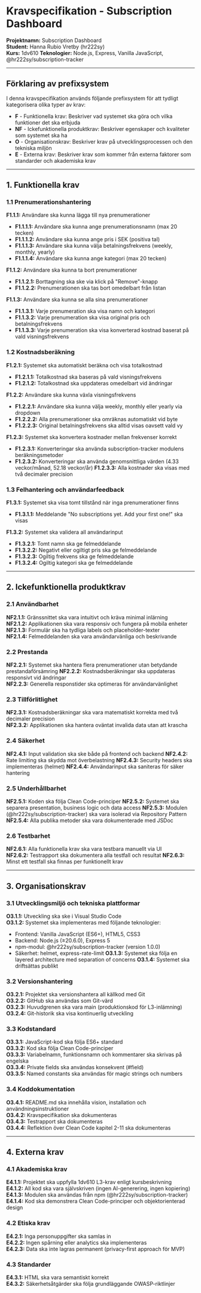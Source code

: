 # Kravspecifikation - Subscription Dashboard

**Projektnamn:** Subscription Dashboard  
**Student:** Hanna Rubio Vretby (hr222sy)  
**Kurs:** 1dv610
**Teknologier:** Node.js, Express, Vanilla JavaScript, @hr222sy/subscription-tracker

---

## Förklaring av prefixsystem

I denna kravspecifikation används följande prefixsystem för att tydligt kategorisera olika typer av krav:

- **F** - Funktionella krav: Beskriver vad systemet ska göra och vilka funktioner det ska erbjuda
- **NF** - Ickefunktionella produktkrav: Beskriver egenskaper och kvaliteter som systemet ska ha
- **O** - Organisationskrav: Beskriver krav på utvecklingsprocessen och den tekniska miljön
- **E** - Externa krav: Beskriver krav som kommer från externa faktorer som standarder och akademiska krav

---

## 1. Funktionella krav

### 1.1 Prenumerationshantering

**F1.1.1:** Användare ska kunna lägga till nya prenumerationer
- **F1.1.1.1:** Användare ska kunna ange prenumerationsnamn (max 20 tecken)
- **F1.1.1.2:** Användare ska kunna ange pris i SEK (positiva tal)
- **F1.1.1.3:** Användare ska kunna välja betalningsfrekvens (weekly, monthly, yearly)
- **F1.1.1.4:** Användare ska kunna ange kategori (max 20 tecken)

**F1.1.2:** Användare ska kunna ta bort prenumerationer
- **F1.1.2.1:** Borttagning ska ske via klick på "Remove"-knapp
- **F1.1.2.2:** Prenumerationen ska tas bort omedelbart från listan

**F1.1.3:** Användare ska kunna se alla sina prenumerationer
- **F1.1.3.1:** Varje prenumeration ska visa namn och kategori
- **F1.1.3.2:** Varje prenumeration ska visa original pris och betalningsfrekvens
- **F1.1.3.3:** Varje prenumeration ska visa konverterad kostnad baserat på vald visningsfrekvens

### 1.2 Kostnadsberäkning

**F1.2.1:** Systemet ska automatiskt beräkna och visa totalkostnad
- **F1.2.1.1:** Totalkostnad ska baseras på vald visningsfrekvens
- **F1.2.1.2:** Totalkostnad ska uppdateras omedelbart vid ändringar

**F1.2.2:** Användare ska kunna växla visningsfrekvens
- **F1.2.2.1:** Användare ska kunna välja weekly, monthly eller yearly via dropdown
- **F1.2.2.2:** Alla prenumerationer ska omräknas automatiskt vid byte
- **F1.2.2.3:** Original betalningsfrekvens ska alltid visas oavsett vald vy

**F1.2.3:** Systemet ska konvertera kostnader mellan frekvenser korrekt
- **F1.2.3.1:** Konverteringar ska använda subscription-tracker modulens beräkningsmetoder
- **F1.2.3.2:** Konverteringar ska använda genomsnittliga värden (4.33 veckor/månad, 52.18 veckor/år)
**F1.2.3.3:** Alla kostnader ska visas med två decimaler precision

### 1.3 Felhantering och användarfeedback

**F1.3.1:** Systemet ska visa tomt tillstånd när inga prenumerationer finns
- **F1.3.1.1:** Meddelande "No subscriptions yet. Add your first one!" ska visas

**F1.3.2:** Systemet ska validera all användarinput
- **F1.3.2.1:** Tomt namn ska ge felmeddelande
- **F1.3.2.2:** Negativt eller ogiltigt pris ska ge felmeddelande
- **F1.3.2.3:** Ogiltig frekvens ska ge felmeddelande
- **F1.3.2.4:** Ogiltig kategori ska ge felmeddelande

---

## 2. Ickefunktionella produktkrav

### 2.1 Användbarhet

**NF2.1.1:** Gränssnittet ska vara intuitivt och kräva minimal inlärning  
**NF2.1.2:** Applikationen ska vara responsiv och fungera på mobila enheter  
**NF2.1.3:** Formulär ska ha tydliga labels och placeholder-texter  
**NF2.1.4:** Felmeddelanden ska vara användarvänliga och beskrivande  

### 2.2 Prestanda
**NF2.2.1:** Systemet ska hantera flera prenumerationer utan 
betydande prestandaförsämring
**NF2.2.2:** Kostnadsberäkningar ska uppdateras responsivt vid ändringar  
**NF2.2.3:** Generella responstider ska optimeras för användarvänlighet  

### 2.3 Tillförlitlighet

**NF2.3.1:** Kostnadsberäkningar ska vara matematiskt korrekta med två decimaler precision  
**NF2.3.2:** Applikationen ska hantera oväntat invalida data utan att krascha  

### 2.4 Säkerhet

**NF2.4.1:** Input validation ska ske både på frontend och backend
**NF2.4.2:** Rate limiting ska skydda mot överbelastning
**NF2.4.3:** Security headers ska implementeras (helmet)
**NF2.4.4:** Användarinput ska saniteras för säker hantering 

### 2.5 Underhållbarhet

**NF2.5.1:** Koden ska följa Clean Code-principer
**NF2.5.2:** Systemet ska separera presentation, business logic och data access
**NF2.5.3:** Modulen (@hr222sy/subscription-tracker) ska vara isolerad via Repository Pattern  
**NF2.5.4:** Alla publika metoder ska vara dokumenterade med JSDoc  

### 2.6 Testbarhet

**NF2.6.1:** Alla funktionella krav ska vara testbara manuellt via UI  
**NF2.6.2:** Testrapport ska dokumentera alla testfall och resultat
**NF2.6.3:** Minst ett testfall ska finnas per funktionellt krav 

---

## 3. Organisationskrav

### 3.1 Utvecklingsmiljö och tekniska plattformar

**O3.1.1:** Utveckling ska ske i Visual Studio Code  
**O3.1.2:** Systemet ska implementeras med följande teknologier:
- Frontend: Vanilla JavaScript (ES6+), HTML5, CSS3
- Backend: Node.js (≥20.6.0), Express 5
- npm-modul: @hr222sy/subscription-tracker (version 1.0.0)
- Säkerhet: helmet, express-rate-limit
**O3.1.3:** Systemet ska följa en layered architecture med separation of concerns
**O3.1.4:** Systemet ska driftsättas publikt

### 3.2 Versionshantering

**O3.2.1:** Projektet ska versionshantera all källkod med Git  
**O3.2.2:** GitHub ska användas som Git-värd  
**O3.2.3:** Huvudgrenen ska vara main (produktionskod för L3-inlämning)  
**O3.2.4:** Git-historik ska visa kontinuerlig utveckling  

### 3.3 Kodstandard

**O3.3.1:** JavaScript-kod ska följa ES6+ standard  
**O3.3.2:** Kod ska följa Clean Code-principer  
**O3.3.3:** Variabelnamn, funktionsnamn och kommentarer ska skrivas på engelska  
**O3.3.4:** Private fields ska användas konsekvent (#field)  
**O3.3.5:** Named constants ska användas för magic strings och numbers  

### 3.4 Koddokumentation

**O3.4.1:** README.md ska innehålla vision, installation och användningsinstruktioner  
**O3.4.2:** Kravspecifikation ska dokumenteras  
**O3.4.3:** Testrapport ska dokumenteras  
**O3.4.4:** Reflektion över Clean Code kapitel 2-11 ska dokumenteras  

---

## 4. Externa krav

### 4.1 Akademiska krav

**E4.1.1:** Projektet ska uppfylla 1dv610 L3-krav enligt kursbeskrivning  
**E4.1.2:** All kod ska vara självskriven (ingen AI-generering, ingen kopiering)  
**E4.1.3:** Modulen ska användas från npm (@hr222sy/subscription-tracker)  
**E4.1.4:** Kod ska demonstrera Clean Code-principer och objektorienterad design  

### 4.2 Etiska krav

**E4.2.1:** Inga personuppgifter ska samlas in  
**E4.2.2:** Ingen spårning eller analytics ska implementeras  
**E4.2.3:** Data ska inte lagras permanent (privacy-first approach för MVP)  

### 4.3 Standarder

**E4.3.1:** HTML ska vara semantiskt korrekt  
**E4.3.2:** Säkerhetsåtgärder ska följa grundläggande OWASP-riktlinjer